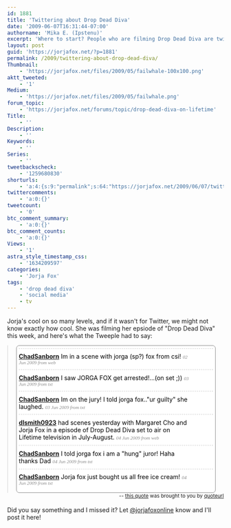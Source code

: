 ```yaml
---
id: 1881
title: 'Twittering about Drop Dead Diva'
date: '2009-06-07T16:31:44-07:00'
authorname: 'Mika E. (Ipstenu)'
excerpt: 'Where to start? People who are filming Drop Dead Diva are twittering about Jorja Fox. For those of you who don''t twitter, here''s what they said.'
layout: post
guid: 'https://jorjafox.net/?p=1881'
permalink: /2009/twittering-about-drop-dead-diva/
Thumbnail:
    - 'https://jorjafox.net/files/2009/05/failwhale-100x100.png'
aktt_tweeted:
    - '1'
Medium:
    - 'https://jorjafox.net/files/2009/05/failwhale.png'
forum_topic:
    - 'https://jorjafox.net/forums/topic/drop-dead-diva-on-lifetime'
Title:
    - ''
Description:
    - ''
Keywords:
    - ''
Series:
    - ''
tweetbackscheck:
    - '1259680830'
shorturls:
    - 'a:4:{s:9:"permalink";s:64:"https://jorjafox.net/2009/06/07/twittering-about-drop-dead-diva/";s:7:"tinyurl";s:25:"http://tinyurl.com/l38tbq";s:4:"isgd";s:18:"http://is.gd/52Ywg";s:5:"bitly";s:20:"http://bit.ly/7cTBCr";}'
twittercomments:
    - 'a:0:{}'
tweetcount:
    - '0'
btc_comment_summary:
    - 'a:0:{}'
btc_comment_counts:
    - 'a:0:{}'
Views:
    - '1'
astra_style_timestamp_css:
    - '1634209597'
categories:
    - 'Jorja Fox'
tags:
    - 'drop dead diva'
    - 'social media'
    - tv
---
```


Jorja's cool on so many levels, and if it wasn't for Twitter, we might not know exactly how cool.  She was filming her epsiode of "Drop Dead Diva" this week, and here's what the Tweeple had to say:
<!-- QuoteURL styled embed start --> <blockquote class="quoteurl-block" style="margin:0;padding:0;"> <ol class="quoteurl-quote" style="background-color:#fff;color:#000;padding:.4em;border:1px solid #888;-moz-border-radius: .5em;border-radius: .5em;width:90%;max-width:700px;margin:auto;"> <li class="hentry status u-ChadSanborn" style="clear:both;list-style:none;padding-top:.7em;padding-bottom:.7em;border-top:1px dashed #ccc;position:relative;background-color:#fff;"> <div class="thumb vcard author" style="float:left;margin-right:1em;margin-left:.5em;"> <a class="url" href="http://twitter.com/ChadSanborn"></a> </div> <div class="status-body" style="margin-right:30px;padding-right:1em;"> <a class="author" style="font-weight:bold;" title="Chad Sanborn" href="http://twitter.com/ChadSanborn">ChadSanborn</a> <span class="entry-content" style="font-style:normal">Im in a scene with jorga (sp?) fox from csi!</span> <span class="meta entry-meta" style="color:#888;font-family:georgia;font-size:0.8em;font-style:italic;"> <a rel="bookmark" class="entry-date" style="color:#888;text-decoration:none;" href="http://twitter.com/ChadSanborn/status/2005033602" onmouseover="this.style.textDecoration='underline';" onmouseout="this.style.textDecoration='none';"> <span title="2009-06-02 16:06:43" class="published">02 Jun 2009</span> </a> <span>from web</span> </span> </div> <div class="actions" style="position:relative;clear:both;"></div> </li> <li class="hentry status u-ChadSanborn" style="clear:both;list-style:none;padding-top:.7em;padding-bottom:.7em;border-top:1px dashed #ccc;position:relative;background-color:#fff;"> <div class="thumb vcard author" style="float:left;margin-right:1em;margin-left:.5em;"> <a class="url" href="http://twitter.com/ChadSanborn"></a> </div> <div class="status-body" style="margin-right:30px;padding-right:1em;"> <a class="author" style="font-weight:bold;" title="Chad Sanborn" href="http://twitter.com/ChadSanborn">ChadSanborn</a> <span class="entry-content" style="font-style:normal">I saw JORGA FOX get arrested!...(on set ;))</span> <span class="meta entry-meta" style="color:#888;font-family:georgia;font-size:0.8em;font-style:italic;"> <a rel="bookmark" class="entry-date" style="color:#888;text-decoration:none;" href="http://twitter.com/ChadSanborn/status/2016467060" onmouseover="this.style.textDecoration='underline';" onmouseout="this.style.textDecoration='none';"> <span title="2009-06-03 13:49:44" class="published">03 Jun 2009</span> </a> <span>from txt</span> </span> </div> <div class="actions" style="position:relative;clear:both;"></div> </li> <li class="hentry status u-ChadSanborn" style="clear:both;list-style:none;padding-top:.7em;padding-bottom:.7em;border-top:1px dashed #ccc;position:relative;background-color:#fff;"> <div class="thumb vcard author" style="float:left;margin-right:1em;margin-left:.5em;"> <a class="url" href="http://twitter.com/ChadSanborn"></a> </div> <div class="status-body" style="margin-right:30px;padding-right:1em;"> <a class="author" style="font-weight:bold;" title="Chad Sanborn" href="http://twitter.com/ChadSanborn">ChadSanborn</a> <span class="entry-content" style="font-style:normal">Im on the jury! I told jorga fox.."ur guilty" she laughed.</span> <span class="meta entry-meta" style="color:#888;font-family:georgia;font-size:0.8em;font-style:italic;"> <a rel="bookmark" class="entry-date" style="color:#888;text-decoration:none;" href="http://twitter.com/ChadSanborn/status/2018585936" onmouseover="this.style.textDecoration='underline';" onmouseout="this.style.textDecoration='none';"> <span title="2009-06-03 17:11:39" class="published">03 Jun 2009</span> </a> <span>from txt</span> </span> </div> <div class="actions" style="position:relative;clear:both;"></div> </li> <li class="hentry status u-dlsmith0923" style="clear:both;list-style:none;padding-top:.7em;padding-bottom:.7em;border-top:1px dashed #ccc;position:relative;background-color:#fff;"> <div class="thumb vcard author" style="float:left;margin-right:1em;margin-left:.5em;"> <a class="url" href="http://twitter.com/dlsmith0923"></a> </div> <div class="status-body" style="margin-right:30px;padding-right:1em;"> <a class="author" style="font-weight:bold;" title="Dave Smith" href="http://twitter.com/dlsmith0923">dlsmith0923</a> <span class="entry-content" style="font-style:normal">had scenes yesterday with Margaret Cho and Jorja Fox in a episode of Drop Dead Diva set to air on Lifetime television in July-August.</span> <span class="meta entry-meta" style="color:#888;font-family:georgia;font-size:0.8em;font-style:italic;"> <a rel="bookmark" class="entry-date" style="color:#888;text-decoration:none;" href="http://twitter.com/dlsmith0923/status/2024603901" onmouseover="this.style.textDecoration='underline';" onmouseout="this.style.textDecoration='none';"> <span title="2009-06-04 02:31:33" class="published">04 Jun 2009</span> </a> <span>from web</span> </span> </div> <div class="actions" style="position:relative;clear:both;"></div> </li> <li class="hentry status u-ChadSanborn" style="clear:both;list-style:none;padding-top:.7em;padding-bottom:.7em;border-top:1px dashed #ccc;position:relative;background-color:#fff;"> <div class="thumb vcard author" style="float:left;margin-right:1em;margin-left:.5em;"> <a class="url" href="http://twitter.com/ChadSanborn"></a> </div> <div class="status-body" style="margin-right:30px;padding-right:1em;"> <a class="author" style="font-weight:bold;" title="Chad Sanborn" href="http://twitter.com/ChadSanborn">ChadSanborn</a> <span class="entry-content" style="font-style:normal">I told jorga fox i am a "hung" juror! Haha thanks Dad</span> <span class="meta entry-meta" style="color:#888;font-family:georgia;font-size:0.8em;font-style:italic;"> <a rel="bookmark" class="entry-date" style="color:#888;text-decoration:none;" href="http://twitter.com/ChadSanborn/status/2029166102" onmouseover="this.style.textDecoration='underline';" onmouseout="this.style.textDecoration='none';"> <span title="2009-06-04 13:22:15" class="published">04 Jun 2009</span> </a> <span>from txt</span> </span> </div> <div class="actions" style="position:relative;clear:both;"></div> </li> <li class="hentry status u-ChadSanborn" style="clear:both;list-style:none;padding-top:.7em;padding-bottom:.7em;border-top:1px dashed #ccc;position:relative;background-color:#fff;"> <div class="thumb vcard author" style="float:left;margin-right:1em;margin-left:.5em;"> <a class="url" href="http://twitter.com/ChadSanborn"></a> </div> <div class="status-body" style="margin-right:30px;padding-right:1em;"> <a class="author" style="font-weight:bold;" title="Chad Sanborn" href="http://twitter.com/ChadSanborn">ChadSanborn</a> <span class="entry-content" style="font-style:normal">Jorja fox just bought us all free ice cream!</span> <span class="meta entry-meta" style="color:#888;font-family:georgia;font-size:0.8em;font-style:italic;"> <a rel="bookmark" class="entry-date" style="color:#888;text-decoration:none;" href="http://twitter.com/ChadSanborn/status/2035003500" onmouseover="this.style.textDecoration='underline';" onmouseout="this.style.textDecoration='none';"> <span title="2009-06-04 21:52:09" class="published">04 Jun 2009</span> </a> <span>from txt</span> </span> </div> <div class="actions" style="position:relative;clear:both;"></div> </li> </ol> </blockquote><small class="quoteurl-cite" style="float:right;"> -- <a href="http://www.quoteurl.com/mt2u3">this quote</a> was brought to you by <a href="http://www.quoteurl.com">quoteurl</a></small> <br class="quoteurl-end" style="clear:both;" /> <!-- QuoteURL embed end -->

Did you say something and I missed it? Let <a href="http://twitter.com/jorjafoxonline">@jorjafoxonline</a> know and I'll post it here!
